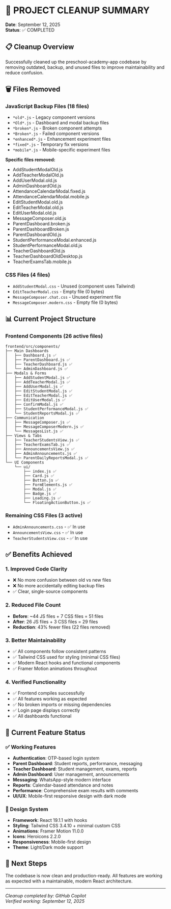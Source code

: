 # 🧹 PROJECT CLEANUP SUMMARY
**Date**: September 12, 2025  
**Status**: ✅ COMPLETED  

## 📋 Cleanup Overview
Successfully cleaned up the preschool-academy-app codebase by removing outdated, backup, and unused files to improve maintainability and reduce confusion.

## 🗑️ Files Removed

### **JavaScript Backup Files (18 files)**
- `*old*.js` - Legacy component versions
- `*Old*.js` - Dashboard and modal backup files
- `*broken*.js` - Broken component attempts
- `*Broken*.js` - Failed component versions
- `*enhanced*.js` - Enhancement experiment files
- `*fixed*.js` - Temporary fix versions
- `*mobile*.js` - Mobile-specific experiment files

**Specific files removed:**
- AddStudentModalOld.js
- AddTeacherModalOld.js
- AddUserModal.old.js
- AdminDashboardOld.js
- AttendanceCalendarModal.fixed.js
- AttendanceCalendarModal.mobile.js
- EditStudentModal.old.js
- EditTeacherModal.old.js
- EditUserModal.old.js
- MessageComposer.old.js
- ParentDashboard.broken.js
- ParentDashboardBroken.js
- ParentDashboardOld.js
- StudentPerformanceModal.enhanced.js
- StudentPerformanceModal.old.js
- TeacherDashboardOld.js
- TeacherDashboardOldDesktop.js
- TeacherExamsTab.mobile.js

### **CSS Files (4 files)**
- `AddStudentModal.css` - Unused (component uses Tailwind)
- `EditTeacherModal.css` - Empty file (0 bytes)
- `MessageComposer.chat.css` - Unused experiment file
- `MessageComposer.modern.css` - Empty file (0 bytes)

## 📊 Current Project Structure

### **Frontend Components (26 active files)**
```
frontend/src/components/
├── Main Dashboards
│   ├── Dashboard.js ✅
│   ├── ParentDashboard.js ✅
│   ├── TeacherDashboard.js ✅
│   └── AdminDashboard.js ✅
├── Modals & Forms
│   ├── AddStudentModal.js ✅
│   ├── AddTeacherModal.js ✅
│   ├── AddUserModal.js ✅
│   ├── EditStudentModal.js ✅
│   ├── EditTeacherModal.js ✅
│   ├── EditUserModal.js ✅
│   ├── ConfirmModal.js ✅
│   ├── StudentPerformanceModal.js ✅
│   └── StudentReportsModal.js ✅
├── Communication
│   ├── MessageComposer.js ✅
│   ├── MessageComposerModern.js ✅
│   └── MessagesList.js ✅
├── Views & Tabs
│   ├── TeacherStudentsView.js ✅
│   ├── TeacherExamsTab.js ✅
│   ├── AnnouncementsView.js ✅
│   ├── AdminAnnouncements.js ✅
│   └── ParentDailyReportsModal.js ✅
└── UI Components
    └── ui/
        ├── index.js ✅
        ├── Card.js ✅
        ├── Button.js ✅
        ├── FormElements.js ✅
        ├── Modal.js ✅
        ├── Badge.js ✅
        ├── Loading.js ✅
        └── FloatingActionButton.js ✅
```

### **Remaining CSS Files (3 active)**
- `AdminAnnouncements.css` - ✅ In use
- `AnnouncementsView.css` - ✅ In use  
- `TeacherStudentsView.css` - ✅ In use

## ✅ Benefits Achieved

### **1. Improved Code Clarity**
- ❌ No more confusion between old vs new files
- ❌ No more accidentally editing backup files
- ✅ Clear, single-source components

### **2. Reduced File Count**
- **Before**: ~44 JS files + 7 CSS files = 51 files
- **After**: 26 JS files + 3 CSS files = 29 files
- **Reduction**: 43% fewer files (22 files removed)

### **3. Better Maintainability**
- ✅ All components follow consistent patterns
- ✅ Tailwind CSS used for styling (minimal CSS files)
- ✅ Modern React hooks and functional components
- ✅ Framer Motion animations throughout

### **4. Verified Functionality**
- ✅ Frontend compiles successfully
- ✅ All features working as expected
- ✅ No broken imports or missing dependencies
- ✅ Login page displays correctly
- ✅ All dashboards functional

## 📱 Current Feature Status

### **✅ Working Features**
- **Authentication**: OTP-based login system
- **Parent Dashboard**: Student reports, performance, messaging
- **Teacher Dashboard**: Student management, exams, reports
- **Admin Dashboard**: User management, announcements
- **Messaging**: WhatsApp-style modern interface
- **Reports**: Calendar-based attendance and notes
- **Performance**: Comprehensive exam results with comments
- **UI/UX**: Mobile-first responsive design with dark mode

### **🎨 Design System**
- **Framework**: React 19.1.1 with hooks
- **Styling**: Tailwind CSS 3.4.10 + minimal custom CSS
- **Animations**: Framer Motion 11.0.0
- **Icons**: Heroicons 2.2.0
- **Responsiveness**: Mobile-first design
- **Theme**: Light/Dark mode support

## 🚀 Next Steps
The codebase is now clean and production-ready. All features are working as expected with a maintainable, modern React architecture.

---
*Cleanup completed by: GitHub Copilot*  
*Verified working: September 12, 2025*
